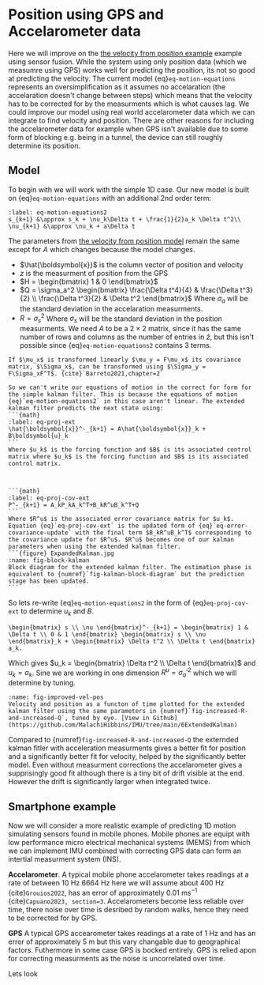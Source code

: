 # Position using GPS and Accelarometer data
Here we will improve on the [the velocity from position example](4bExampleVelocityFromPosition.md) example using sensor fusion. While the system using only position data (which we measumre using GPS) works well for predicting the position, its not so good at predicting the velocity. The current model {eq}`eq-motion-equations` represents an oversimplification as it assumes no accelaration (the accelaration doesn't change between steps) which means that the velocity has to be corrected for by the measurments which is what causes lag. We could improve our model using real world accelarometer data which we can integrate to find velocity and position. There are other reasons for including the accelarometer data for example when GPS isn't available due to some form of blocking e.g. being in a tunnel, the device can still roughly determine its position.  

## Model
To begin with we will work with the simple 1D case. Our new model is built on {eq}`eq-motion-equations` with an additional 2nd order term:

```{math}
:label: eq-motion-equations2
s_{k+1} &\approx s_k + \nu_k\Delta t + \frac{1}{2}a_k \Delta t^2\\
\nu_{k+1} &\approx \nu_k + a\Delta t
```

The parameters from [the velocity from position model](4bExampleVelocityFromPosition.md#model) remain the same except for $A$ which changes because the model changes.
- $\hat{\boldsymbol{x}}$ is the column vector of position and velocity
- $z$ is the measurment of position from the GPS
- $H = \begin{bmatrix} 1 & 0 \end{bmatrix}$
- $Q = \sigma_a^2 \begin{bmatrix} \frac{\Delta t^4}{4} & \frac{\Delta t^3}{2} \\ \frac{\Delta t^3}{2} & \Delta t^2 \end{bmatrix}$ Where $\sigma_a$ will be the standard deviation in the accelaration measurments.
- $R = \sigma_s^2$ Where $\sigma_s$ will be the standard deviation in the position measurments.
We need $A$ to be a $2 \times 2$ matrix, since it has the same number of rows and columns as the number of entries in $\hat{z}$, but this isn't possible since {eq}`eq-motion-equations2` contains 3 terms. 

```{margin}
If $\mu_x$ is transformed linearly $\mu_y = F\mu_x$ its covariance matrix, $\Sigma_x$, can be transformed using $\Sigma_y = F\Sigma_xF^T$. {cite}`Barreto2021,chapter=2`
```

````{admonition} Extended Kalman Filters
So we can't write our equations of motion in the correct for form for the simple kalman filter. This is because the equations of motion {eq}`eq-motion-equations2` in this case aren't linear. The extended kalman filter predicts the next state using:
```{math}
:label: eq-proj-ext
\hat{\boldsymbol{x}}^-_{k+1} = A\hat{\boldsymbol{x}}_k + B\boldsymbol{u}_k
```
Where $u_k$ is the forcing function and $B$ is its associated control matrix where $u_k$ is the forcing function and $B$ is its associated control matrix.



```{math}
:label: eq-proj-cov-ext
P^-_{k+1} = A_kP_kA_k^T+B_kR^uB_k^T+Q
```
Where $R^u$ is the associated error covariance matrix for $u_k$. Equation {eq}`eq-proj-cov-ext` is the updated form of {eq}`eq-error-covariance-update` with the final term $B_kR^uB_k^T$ corresponding to the covariance update for $R^u$. $R^u$ becomes one of our kalman parameters when using the extended kalman filter.
```{figure} ExpandedKalman.jpg
:name: fig-block-kalman
Block diagram for the extended kalman filter. The estimation phase is equivalent to {numref}`fig-kalman-block-diagram` but the prediction stage has been updated.
```
````

So lets re-write {eq}`eq-motion-equations2` in the form of {eq}`eq-proj-cov-ext` to determine $u_k$ and $B$.

```{math}
\begin{bmatrix} s \\ \nu \end{bmatrix}^-_{k+1} = \begin{bmatrix} 1 & \Delta t \\ 0 & 1 \end{bmatrix} \begin{bmatrix} s \\ \nu \end{bmatrix}_k + \begin{bmatrix} \Delta t^2 \\ \Delta t \end{bmatrix} a_k.
```

Which gives $u_k = \begin{bmatrix} \Delta t^2 \\ \Delta t \end{bmatrix}$ and $u_k = a_k$. Sine we are working in one dimension $R^u = \sigma_a'^2$ which we will determine by tuning.

```{figure} image-31.png
:name: fig-improved-vel-pos
Velocity and position as a functon of time plotted for the extended kalman filter using the same parameters in {numref}`fig-increased-R-and-increased-Q`, tuned by eye. [View in Github](https://github.com/MalachiHibbins/IMU/tree/main/6ExtendedKalman)
```

Compared to {numref}`fig-increased-R-and-increased-Q` the externded kalman fitler with acceleration measurments gives a better fit for position and a significantly better fit for velocity, helped by the significantly better model. Even without measurment corrections the accelarometer gives a supprisingly good fit although there is a tiny bit of drift visible at the end. However the drift is significantly larger when integrated twice. 
 
## Smartphone example
Now we will consider a more realistic example of predicting 1D motion simulating sensors found in mobile phones. Mobile phones are equipt with low performance micro electrical mechanical systems (MEMS) from which we can implement IMU combined with correcting GPS data can form an intertial measurment system (INS).

**Accelarometer**. A typical mobile phone accelarometer takes readings at a rate of between $10$ Hz $6664$ Hz here we will assume about $400$ Hz {cite}`Grouios2022`, has an error of approximately $0.01$ ms$^{-1}$ {cite}`Capuano2023, section=3`. Accelarometers become less reliable over time, there noise over time is desribed by random walks, hence they need to be corrected for by GPS.

**GPS** A typical GPS accearometer takes readings at a rate of $1$ Hz and has an error of approximately $5$ m but this vary changable due to geographical factors. Futhermore in some case GPS is bocked entirely. GPS is relied apon for correcting measurments as the noise is uncorrelated over time.

Lets look 


